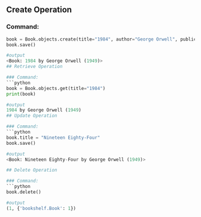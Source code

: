 ## Create Operation

### Command:
```python
book = Book.objects.create(title="1984", author="George Orwell", publication_year=1949)
book.save()

#output
<Book: 1984 by George Orwell (1949)>
## Retrieve Operation

### Command:
```python
book = Book.objects.get(title="1984")
print(book)

#output
1984 by George Orwell (1949)
## Update Operation

### Command:
```python
book.title = "Nineteen Eighty-Four"
book.save()

#output
<Book: Nineteen Eighty-Four by George Orwell (1949)>

## Delete Operation

### Command:
```python
book.delete()

#output
(1, {'bookshelf.Book': 1})
